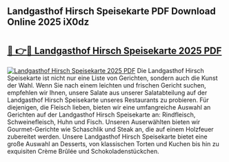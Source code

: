 ## Landgasthof Hirsch Speisekarte PDF Download Online 2025 iX0dz

# <h2><a href="http://gcbmr0.nevu.top/?p=Landgasthof+Hirsch+Speisekarte">🔗 👉🔴 Landgasthof Hirsch Speisekarte 2025 PDF</a></h2>

[![Landgasthof Hirsch Speisekarte 2025 PDF](https://i.imgur.com/dBaPXMq.png)](http://gcbmr0.nevu.top/?p=Landgasthof+Hirsch+Speisekarte)
Die Landgasthof Hirsch Speisekarte ist nicht nur eine Liste von Gerichten, sondern auch die Kunst der Wahl. Wenn Sie nach einem leichten und frischen Gericht suchen, empfehlen wir Ihnen, unsere Salate aus unserer Salatabteilung auf der Landgasthof Hirsch Speisekarte unseres Restaurants zu probieren. Für diejenigen, die Fleisch lieben, bieten wir eine umfangreiche Auswahl an Gerichten auf der Landgasthof Hirsch Speisekarte an: Rindfleisch, Schweinefleisch, Huhn und Fisch. Unseren Auserwählten bieten wir Gourmet-Gerichte wie Schaschlik und Steak an, die auf einem Holzfeuer zubereitet werden. Unsere Landgasthof Hirsch Speisekarte bietet eine große Auswahl an Desserts, von klassischen Torten und Kuchen bis hin zu exquisiten Crème Brûlée und Schokoladenstückchen.
